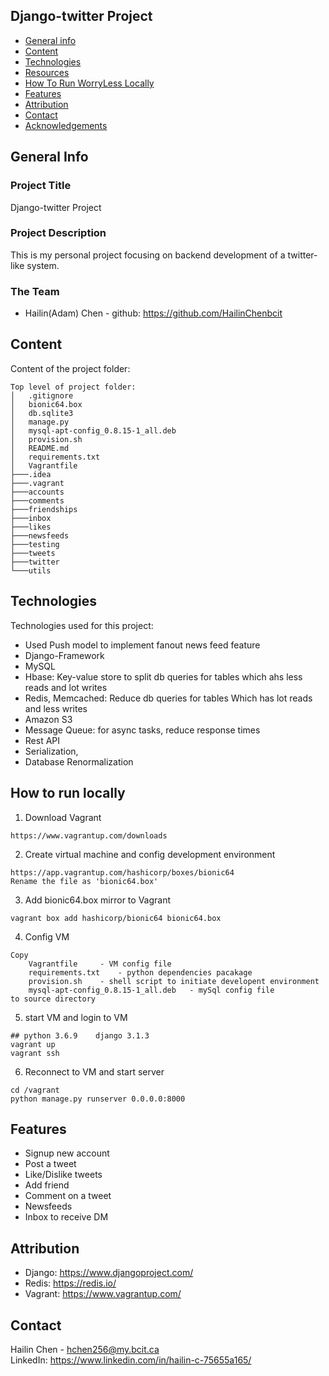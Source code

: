 ## Django-twitter Project

- [General info](#general-info)
- [Content](#content)
- [Technologies](#technologies)
- [Resources](#resources)
- [How To Run WorryLess Locally](#how-to-run-worryless-locally)
- [Features](#features)
- [Attribution](#attribution)
- [Contact](#contact)
- [Acknowledgements](#acknowledgements)

## General Info

### Project Title 
Django-twitter Project

### Project Description
This is my personal project focusing on backend development of a twitter-like system.


### The Team
- Hailin(Adam) Chen - github: https://github.com/HailinChenbcit

## Content

Content of the project folder:

```
Top level of project folder:
│   .gitignore
│   bionic64.box
│   db.sqlite3
│   manage.py
│   mysql-apt-config_0.8.15-1_all.deb
│   provision.sh
│   README.md
│   requirements.txt
│   Vagrantfile
├───.idea
├───.vagrant
├───accounts
├───comments
├───friendships
├───inbox
├───likes
├───newsfeeds
├───testing
├───tweets
├───twitter
└───utils

```

## Technologies

Technologies used for this project:
- Used Push model to implement fanout news feed feature
- Django-Framework
- MySQL
- Hbase: Key-value store to split db queries for tables which ahs less reads and lot writes
- Redis, Memcached: Reduce db queries for tables Which has lot reads and less writes
- Amazon S3 
- Message Queue: for async tasks, reduce response times
- Rest API 
- Serialization, 
- Database Renormalization

## How to run locally
1. Download Vagrant
```
https://www.vagrantup.com/downloads
```
2. Create virtual machine and config development environment
```
https://app.vagrantup.com/hashicorp/boxes/bionic64
Rename the file as 'bionic64.box'
```
3. Add bionic64.box mirror to Vagrant
```
vagrant box add hashicorp/bionic64 bionic64.box
```
4. Config VM
```
Copy 
    Vagrantfile     - VM config file
    requirements.txt    - python dependencies pacakage 
    provision.sh    - shell script to initiate developent environment
    mysql-apt-config_0.8.15-1_all.deb   - mySql config file
to source directory
```
5. start VM and login to VM
```
## python 3.6.9    django 3.1.3
vagrant up
vagrant ssh
```

6. Reconnect to VM and start server
```
cd /vagrant
python manage.py runserver 0.0.0.0:8000
```

## Features
- Signup new account
- Post a tweet
- Like/Dislike tweets
- Add friend
- Comment on a tweet
- Newsfeeds
- Inbox to receive DM

## Attribution
- Django: https://www.djangoproject.com/
- Redis: https://redis.io/
- Vagrant: https://www.vagrantup.com/

## Contact
Hailin Chen - hchen256@my.bcit.ca  
LinkedIn: https://www.linkedin.com/in/hailin-c-75655a165/

